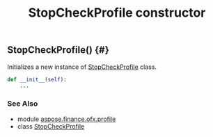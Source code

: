 ﻿---
title: StopCheckProfile constructor
second_title: Aspose.Finance for Python via .NET API References
description: 
type: docs
weight: 10
url: /python-net/aspose.finance.ofx.profile/stopcheckprofile/__init__/
is_root: false
---

## StopCheckProfile() {#}

Initializes a new instance of [StopCheckProfile](/finance/python-net/aspose.finance.ofx.profile/stopcheckprofile) class.



```python
def __init__(self):
    ...
```





### See Also
* module [aspose.finance.ofx.profile](../../)
* class [StopCheckProfile](/finance/python-net/aspose.finance.ofx.profile/stopcheckprofile)
